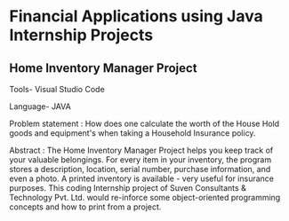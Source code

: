 # Financial Applications using Java Internship Projects
## Home Inventory Manager Project

Tools- Visual Studio Code

Language- JAVA

Problem statement : How does one calculate the worth of the House Hold goods and equipment's when taking a Household Insurance policy.

Abstract : The Home Inventory Manager Project helps you keep track of your valuable belongings. For every item in your inventory, the program stores a description, location, serial number, purchase information, and even a photo. A printed inventory is available - very useful for insurance purposes. This coding Internship project of Suven Consultants & Technology Pvt. Ltd. would re-inforce some object-oriented programming concepts and how to print from a project.
